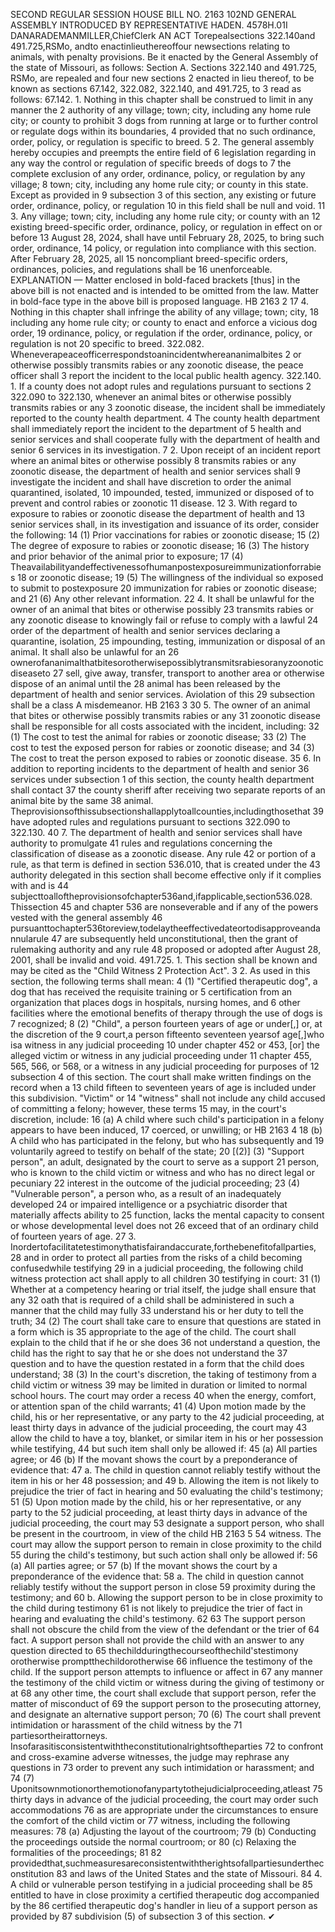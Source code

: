 SECOND REGULAR SESSION
HOUSE BILL NO. 2163
102ND GENERAL ASSEMBLY
INTRODUCED BY REPRESENTATIVE HADEN.
4578H.01I DANARADEMANMILLER,ChiefClerk
AN ACT
Torepealsections 322.140and 491.725,RSMo, andto enactinlieuthereoffour newsections
relating to animals, with penalty provisions.
Be it enacted by the General Assembly of the state of Missouri, as follows:
Section A. Sections 322.140 and 491.725, RSMo, are repealed and four new sections
2 enacted in lieu thereof, to be known as sections 67.142, 322.082, 322.140, and 491.725, to
3 read as follows:
67.142. 1. Nothing in this chapter shall be construed to limit in any manner the
2 authority of any village; town; city, including any home rule city; or county to prohibit
3 dogs from running at large or to further control or regulate dogs within its boundaries,
4 provided that no such ordinance, order, policy, or regulation is specific to breed.
5 2. The general assembly hereby occupies and preempts the entire field of
6 legislation regarding in any way the control or regulation of specific breeds of dogs to
7 the complete exclusion of any order, ordinance, policy, or regulation by any village;
8 town; city, including any home rule city; or county in this state. Except as provided in
9 subsection 3 of this section, any existing or future order, ordinance, policy, or regulation
10 in this field shall be null and void.
11 3. Any village; town; city, including any home rule city; or county with an
12 existing breed-specific order, ordinance, policy, or regulation in effect on or before
13 August 28, 2024, shall have until February 28, 2025, to bring such order, ordinance,
14 policy, or regulation into compliance with this section. After February 28, 2025, all
15 noncompliant breed-specific orders, ordinances, policies, and regulations shall be
16 unenforceable.
EXPLANATION — Matter enclosed in bold-faced brackets [thus] in the above bill is not enacted and is
intended to be omitted from the law. Matter in bold-face type in the above bill is proposed language.
HB 2163 2
17 4. Nothing in this chapter shall infringe the ability of any village; town; city,
18 including any home rule city; or county to enact and enforce a vicious dog order,
19 ordinance, policy, or regulation if the order, ordinance, policy, or regulation is not
20 specific to breed.
322.082. Wheneverapeaceofficerrespondstoanincidentwhereananimalbites
2 or otherwise possibly transmits rabies or any zoonotic disease, the peace officer shall
3 report the incident to the local public health agency.
322.140. 1. If a county does not adopt rules and regulations pursuant to sections
2 322.090 to 322.130, whenever an animal bites or otherwise possibly transmits rabies or any
3 zoonotic disease, the incident shall be immediately reported to the county health department.
4 The county health department shall immediately report the incident to the department of
5 health and senior services and shall cooperate fully with the department of health and senior
6 services in its investigation.
7 2. Upon receipt of an incident report where an animal bites or otherwise possibly
8 transmits rabies or any zoonotic disease, the department of health and senior services shall
9 investigate the incident and shall have discretion to order the animal quarantined, isolated,
10 impounded, tested, immunized or disposed of to prevent and control rabies or zoonotic
11 disease.
12 3. With regard to exposure to rabies or zoonotic disease the department of health and
13 senior services shall, in its investigation and issuance of its order, consider the following:
14 (1) Prior vaccinations for rabies or zoonotic disease;
15 (2) The degree of exposure to rabies or zoonotic disease;
16 (3) The history and prior behavior of the animal prior to exposure;
17 (4) Theavailabilityandeffectivenessofhumanpostexposureimmunizationforrabies
18 or zoonotic disease;
19 (5) The willingness of the individual so exposed to submit to postexposure
20 immunization for rabies or zoonotic disease; and
21 (6) Any other relevant information.
22 4. It shall be unlawful for the owner of an animal that bites or otherwise possibly
23 transmits rabies or any zoonotic disease to knowingly fail or refuse to comply with a lawful
24 order of the department of health and senior services declaring a quarantine, isolation,
25 impounding, testing, immunization or disposal of an animal. It shall also be unlawful for an
26 ownerofananimalthatbitesorotherwisepossiblytransmitsrabiesoranyzoonoticdiseaseto
27 sell, give away, transfer, transport to another area or otherwise dispose of an animal until the
28 animal has been released by the department of health and senior services. Aviolation of this
29 subsection shall be a class A misdemeanor.
HB 2163 3
30 5. The owner of an animal that bites or otherwise possibly transmits rabies or any
31 zoonotic disease shall be responsible for all costs associated with the incident, including:
32 (1) The cost to test the animal for rabies or zoonotic disease;
33 (2) The cost to test the exposed person for rabies or zoonotic disease; and
34 (3) The cost to treat the person exposed to rabies or zoonotic disease.
35 6. In addition to reporting incidents to the department of health and senior
36 services under subsection 1 of this section, the county health department shall contact
37 the county sheriff after receiving two separate reports of an animal bite by the same
38 animal. Theprovisionsofthissubsectionshallapplytoallcounties,includingthosethat
39 have adopted rules and regulations pursuant to sections 322.090 to 322.130.
40 7. The department of health and senior services shall have authority to promulgate
41 rules and regulations concerning the classification of disease as a zoonotic disease. Any rule
42 or portion of a rule, as that term is defined in section 536.010, that is created under the
43 authority delegated in this section shall become effective only if it complies with and is
44 subjecttoalloftheprovisionsofchapter536and,ifapplicable,section536.028. Thissection
45 and chapter 536 are nonseverable and if any of the powers vested with the general assembly
46 pursuanttochapter536toreview,todelaytheeffectivedateortodisapproveandannularule
47 are subsequently held unconstitutional, then the grant of rulemaking authority and any rule
48 proposed or adopted after August 28, 2001, shall be invalid and void.
491.725. 1. This section shall be known and may be cited as the "Child Witness
2 Protection Act".
3 2. As used in this section, the following terms shall mean:
4 (1) "Certified therapeutic dog", a dog that has received the requisite training or
5 certification from an organization that places dogs in hospitals, nursing homes, and
6 other facilities where the emotional benefits of therapy through the use of dogs is
7 recognized;
8 (2) "Child", a person fourteen years of age or under[,] or, at the discretion of the
9 court,a person fifteento seventeen yearsof age[,]who isa witness in any judicial proceeding
10 under chapter 452 or 453, [or] the alleged victim or witness in any judicial proceeding under
11 chapter 455, 565, 566, or 568, or a witness in any judicial proceeding for purposes of
12 subsection 4 of this section. The court shall make written findings on the record when a
13 child fifteen to seventeen years of age is included under this subdivision. "Victim" or
14 "witness" shall not include any child accused of committing a felony; however, these terms
15 may, in the court's discretion, include:
16 (a) A child where such child's participation in a felony appears to have been induced,
17 coerced, or unwilling; or
HB 2163 4
18 (b) A child who has participated in the felony, but who has subsequently and
19 voluntarily agreed to testify on behalf of the state;
20 [(2)] (3) "Support person", an adult, designated by the court to serve as a support
21 person, who is known to the child victim or witness and who has no direct legal or pecuniary
22 interest in the outcome of the judicial proceeding;
23 (4) "Vulnerable person", a person who, as a result of an inadequately developed
24 or impaired intelligence or a psychiatric disorder that materially affects ability to
25 function, lacks the mental capacity to consent or whose developmental level does not
26 exceed that of an ordinary child of fourteen years of age.
27 3. Inordertofacilitatetestimonythatisfairandaccurate,forthebenefitofallparties,
28 and in order to protect all parties from the risks of a child becoming confusedwhile testifying
29 in a judicial proceeding, the following child witness protection act shall apply to all children
30 testifying in court:
31 (1) Whether at a competency hearing or trial itself, the judge shall ensure that any
32 oath that is required of a child shall be administered in such a manner that the child may fully
33 understand his or her duty to tell the truth;
34 (2) The court shall take care to ensure that questions are stated in a form which is
35 appropriate to the age of the child. The court shall explain to the child that if he or she does
36 not understand a question, the child has the right to say that he or she does not understand the
37 question and to have the question restated in a form that the child does understand;
38 (3) In the court's discretion, the taking of testimony from a child victim or witness
39 may be limited in duration or limited to normal school hours. The court may order a recess
40 when the energy, comfort, or attention span of the child warrants;
41 (4) Upon motion made by the child, his or her representative, or any party to the
42 judicial proceeding, at least thirty days in advance of the judicial proceeding, the court may
43 allow the child to have a toy, blanket, or similar item in his or her possession while testifying,
44 but such item shall only be allowed if:
45 (a) All parties agree; or
46 (b) If the movant shows the court by a preponderance of evidence that:
47 a. The child in question cannot reliably testify without the item in his or her
48 possession; and
49 b. Allowing the item is not likely to prejudice the trier of fact in hearing and
50 evaluating the child's testimony;
51 (5) Upon motion made by the child, his or her representative, or any party to the
52 judicial proceeding, at least thirty days in advance of the judicial proceeding, the court may
53 designate a support person, who shall be present in the courtroom, in view of the child
HB 2163 5
54 witness. The court may allow the support person to remain in close proximity to the child
55 during the child's testimony, but such action shall only be allowed if:
56 (a) All parties agree; or
57 (b) If the movant shows the court by a preponderance of the evidence that:
58 a. The child in question cannot reliably testify without the support person in close
59 proximity during the testimony; and
60 b. Allowing the support person to be in close proximity to the child during testimony
61 is not likely to prejudice the trier of fact in hearing and evaluating the child's testimony.
62
63 The support person shall not obscure the child from the view of the defendant or the trier of
64 fact. A support person shall not provide the child with an answer to any question directed to
65 thechildduringthecourseofthechild'stestimony orotherwise promptthechildorotherwise
66 influence the testimony of the child. If the support person attempts to influence or affect in
67 any manner the testimony of the child victim or witness during the giving of testimony or at
68 any other time, the court shall exclude that support person, refer the matter of misconduct of
69 the support person to the prosecuting attorney, and designate an alternative support person;
70 (6) The court shall prevent intimidation or harassment of the child witness by the
71 partiesortheirattorneys. Insofarasitisconsistentwiththeconstitutionalrightsoftheparties
72 to confront and cross-examine adverse witnesses, the judge may rephrase any questions in
73 order to prevent any such intimidation or harassment; and
74 (7) Uponitsownmotionorthemotionofanypartytothejudicialproceeding,atleast
75 thirty days in advance of the judicial proceeding, the court may order such accommodations
76 as are appropriate under the circumstances to ensure the comfort of the child victim or
77 witness, including the following measures:
78 (a) Adjusting the layout of the courtroom;
79 (b) Conducting the proceedings outside the normal courtroom; or
80 (c) Relaxing the formalities of the proceedings;
81
82 providedthat,suchmeasuresareconsistentwiththerightsofallpartiesundertheconstitution
83 and laws of the United States and the state of Missouri.
84 4. A child or vulnerable person testifying in a judicial proceeding shall be
85 entitled to have in close proximity a certified therapeutic dog accompanied by the
86 certified therapeutic dog's handler in lieu of a support person as provided by
87 subdivision (5) of subsection 3 of this section.
✔